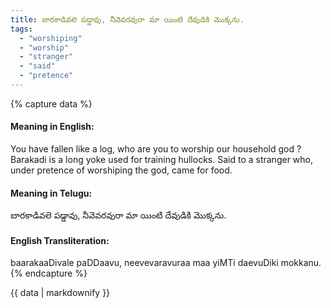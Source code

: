 ```yaml
---
title: బారకాడివలె పడ్డావు, నీవెవరవురా మా యింటి దేవుడికి మొక్కను.
tags:
  - "worshiping"
  - "worship"
  - "stranger"
  - "said"
  - "pretence"
---
```


{% capture data %}
#### Meaning in English:
You have fallen like a log, who are you to worship our household god ?
Barakadi is a long yoke used for training hullocks.
Said to a stranger who, under pretence of worshiping the god, came for food.

#### Meaning in Telugu:
బారకాడివలె పడ్డావు, నీవెవరవురా మా యింటి దేవుడికి మొక్కను.

#### English Transliteration:
baarakaaDivale paDDaavu, neevevaravuraa maa yiMTi daevuDiki mokkanu.
{% endcapture %}

{{ data | markdownify }}

